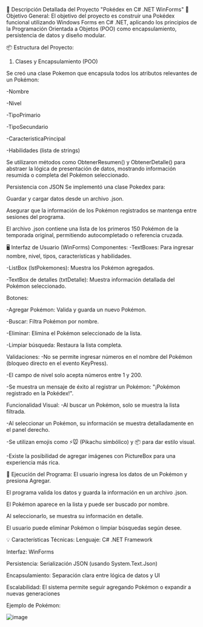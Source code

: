 📝 Descripción Detallada del Proyecto "Pokédex en C# .NET WinForms"
🎯 Objetivo General:
El objetivo del proyecto es construir una Pokédex funcional utilizando Windows Forms en C# .NET, aplicando los principios de la Programación Orientada a Objetos (POO) como encapsulamiento, persistencia de datos y diseño modular.

📦 Estructura del Proyecto:

1. Clases y Encapsulamiento (POO)

Se creó una clase Pokemon que encapsula todos los atributos relevantes de un Pokémon:

-Nombre

-Nivel

-TipoPrimario

-TipoSecundario

-CaracteristicaPrincipal

-Habilidades (lista de strings)

Se utilizaron métodos como ObtenerResumen() y ObtenerDetalle() para abstraer la lógica de presentación de datos, mostrando información resumida o completa del Pokémon seleccionado.

Persistencia con JSON
Se implementó una clase Pokedex para:

Guardar y cargar datos desde un archivo .json.

Asegurar que la información de los Pokémon registrados se mantenga entre sesiones del programa.

El archivo .json contiene una lista de los primeros 150 Pokémon de la temporada original, permitiendo autocompletado o referencia cruzada.

🖥️ Interfaz de Usuario (WinForms)
Componentes:
-TextBoxes: Para ingresar nombre, nivel, tipos, características y habilidades.

-ListBox (lstPokemones): Muestra los Pokémon agregados.

-TextBox de detalles (txtDetalle): Muestra información detallada del Pokémon seleccionado.

Botones:

-Agregar Pokémon: Valida y guarda un nuevo Pokémon.

-Buscar: Filtra Pokémon por nombre.

-Eliminar: Elimina el Pokémon seleccionado de la lista.

-Limpiar búsqueda: Restaura la lista completa.

Validaciones:
-No se permite ingresar números en el nombre del Pokémon (bloqueo directo en el evento KeyPress).

-El campo de nivel solo acepta números entre 1 y 200.

-Se muestra un mensaje de éxito al registrar un Pokémon: "¡Pokémon registrado en la Pokédex!".

Funcionalidad Visual:
-Al buscar un Pokémon, solo se muestra la lista filtrada.

-Al seleccionar un Pokémon, su información se muestra detalladamente en el panel derecho.

-Se utilizan emojis como ⚡🐭 (Pikachu simbólico) y 📦 para dar estilo visual.

-Existe la posibilidad de agregar imágenes con PictureBox para una experiencia más rica.

🔄 Ejecución del Programa:
El usuario ingresa los datos de un Pokémon y presiona Agregar.

El programa valida los datos y guarda la información en un archivo .json.

El Pokémon aparece en la lista y puede ser buscado por nombre.

Al seleccionarlo, se muestra su información en detalle.

El usuario puede eliminar Pokémon o limpiar búsquedas según desee.

💡 Características Técnicas:
Lenguaje: C# .NET Framework

Interfaz: WinForms

Persistencia: Serialización JSON (usando System.Text.Json)

Encapsulamiento: Separación clara entre lógica de datos y UI

Escalabilidad: El sistema permite seguir agregando Pokémon o expandir a nuevas generaciones

Ejemplo de Pokémon:

![image](https://github.com/user-attachments/assets/ac51075a-053a-4185-a429-e06807422cfa)
